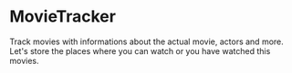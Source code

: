 # MovieTracker
Track movies with informations about the actual movie, actors and more. Let's store the places where you can watch or you have watched this movies.
